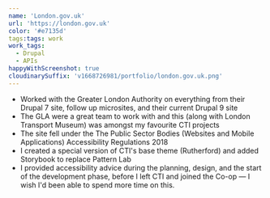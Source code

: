 ```yaml
---
name: 'London.gov.uk'
url: 'https://london.gov.uk'
color: '#e7135d'
tags:tags: work
work_tags:
  - Drupal
  - APIs
happyWithScreenshot: true
cloudinarySuffix: 'v1668726981/portfolio/london.gov.uk.png'
---
```


- Worked with the Greater London Authority on everything from their Drupal 7 site, follow up microsites, and their current Drupal 9 site
- The GLA were a great team to work with and this (along with London Transport Museum) was amongst my favourite CTI projects
- The site fell under the The Public Sector Bodies (Websites and Mobile Applications) Accessibility Regulations 2018
- I created a special version of CTI's base theme (Rutherford) and added Storybook to replace Pattern Lab
- I provided accessibility advice during the planning, design, and the start of the development phase, before I left CTI and joined the Co-op — I wish I'd been able to spend more time on this.
